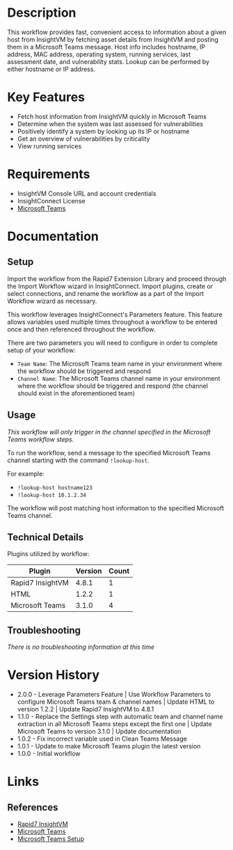 # Description

This workflow provides fast, convenient access to information about a given host from InsightVM by fetching asset details from InsightVM and posting them in a Microsoft Teams message. Host info includes hostname, IP address, MAC address, operating system, running services, last assessment date, and vulnerability stats. Lookup can be performed by either hostname or IP address.

# Key Features

* Fetch host information from InsightVM quickly in Microsoft Teams
* Determine when the system was last assessed for vulnerabilities
* Positively identify a system by looking up its IP or hostname
* Get an overview of vulnerabilities by criticality
* View running services

# Requirements

* InsightVM Console URL and account credentials
* InsightConnect License
* [Microsoft Teams](https://insightconnect.help.rapid7.com/docs/microsoft-teams)

# Documentation

## Setup

Import the workflow from the Rapid7 Extension Library and proceed through the Import Workflow wizard in InsightConnect. Import plugins, create or select connections, and rename the workflow as a part of the Import Workflow wizard as necessary.

This workflow leverages InsightConnect's Parameters feature. This feature allows variables used multiple times throughout a workflow to be entered once and then referenced throughout the workflow.

There are two parameters you will need to configure in order to complete setup of your workflow:
* `Team Name`: The Microsoft Teams team name in your environment where the workflow should be triggered and respond
* `Channel Name`: The Microsoft Teams channel name in your environment where the workflow should be triggered and respond (the channel should exist in the aforementioned team)

## Usage

*This workflow will only trigger in the channel specified in the Microsoft Teams workflow steps.*

To run the workflow, send a message to the specified Microsoft Teams channel starting with the command `!lookup-host`.

For example:

* `!lookup-host hostname123`
* `!lookup-host 10.1.2.34`

The workflow will post matching host information to the specified Microsoft Teams channel.

## Technical Details

Plugins utilized by workflow:

|Plugin|Version|Count|
|----|----|--------|
|Rapid7 InsightVM|4.8.1|1|
|HTML|1.2.2|1|
|Microsoft Teams|3.1.0|4|

## Troubleshooting

_There is no troubleshooting information at this time_

# Version History

* 2.0.0 - Leverage Parameters Feature | Use Workflow Parameters to configure Microsoft Teams team & channel names | Update HTML to version 1.2.2 | Update Rapid7 InsightVM to 4.8.1
* 1.1.0 - Replace the Settings step with automatic team and channel name extraction in all Microsoft Teams steps except the first one | Update Microsoft Teams to version 3.1.0 | Update documentation
* 1.0.2 - Fix incorrect variable used in Clean Teams Message
* 1.0.1 - Update to make Microsoft Teams plugin the latest version
* 1.0.0 - Initial workflow

# Links

## References

* [Rapid7 InsightVM](https://www.rapid7.com/products/insightvm)
* [Microsoft Teams](https://teams.microsoft.com)
* [Microsoft Teams Setup](https://insightconnect.help.rapid7.com/docs/microsoft-teams)
